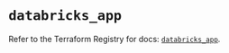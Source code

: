 # `databricks_app`

Refer to the Terraform Registry for docs: [`databricks_app`](https://registry.terraform.io/providers/databricks/databricks/1.81.1/docs/resources/app).

